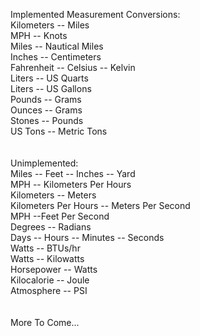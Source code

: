Implemented Measurement Conversions:<br/>
Kilometers -- Miles<br/>
MPH -- Knots<br/>
Miles -- Nautical Miles<br/>
Inches -- Centimeters<br/>
Fahrenheit -- Celsius -- Kelvin<br/>
Liters -- US Quarts<br/>
Liters -- US Gallons<br/>
Pounds -- Grams<br/>
Ounces -- Grams<br/>
Stones -- Pounds<br/>
US Tons -- Metric Tons<br/>
<br/><br/>
Unimplemented:<br/>
Miles -- Feet -- Inches -- Yard<br/>
MPH -- Kilometers Per Hours<br/>
Kilometers -- Meters<br/>
Kilometers Per Hours -- Meters Per Second<br/>
MPH --Feet Per Second<br/>
Degrees -- Radians<br/>
Days -- Hours -- Minutes -- Seconds<br/>
Watts -- BTUs/hr<br/>
Watts -- Kilowatts<br/>
Horsepower -- Watts<br/>
Kilocalorie -- Joule<br/>
Atmosphere -- PSI<br/>
<br/><br/>
More To Come...
